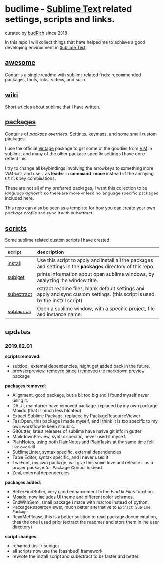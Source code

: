 # budlime - [Sublime Text] related settings, scripts and links.
curated by [budRich] since 2018  

In this repo i will collect things that have helped me to achieve a good developing environment in [Sublime Text].  

## [awesome]

Contains a single readme with sublime related finds: recommended packages, tools, links, videos, and such.

## [wiki]

Short articles about sublime that I have written.

## [packages]

Contains of *package overrides*. Settings, keymaps, and some small custom packages.

I use the official [Vintage] package to get some of the goodies from [VIM] in sublime, and many of the other package specific settings I have done reflect this.  

I try to change all keybindings involving the arrowkeys to something more *VIM-like*, and use <kbd>,</kbd> as **leader** in **command_mode** instead of the annoying <kbd>Ctrl</kbd><kbd>k</kbd> key combinations.

These are not all of my preferred packages, I want this collection to be *language agnostic* so there are more or less no language specific packages included here.

This repo can also be seen as a template for how you can create your own *package profile* and sync it with subextract.

## [scripts]  

Some sublime related custom scripts I have created.  

| script       | description
|:-------------|:---------------------------
| [install]    | Use this script to apply and install all the packages and settings in the **packages** directory of this repo.
| [sublget]    | prints information about open sublime windows, by analyzing the window title.
| [subextract] | extract readme files, blank default settings and apply and sync custom settings. (this script is used by the install script)
| [sublaunch]  | Open a sublime window, with a specific project, file and instance name.          |

## updates

### 2019.02.01

**scripts removed**:  
- subdox , external dependencies, might get added back in the future.
- browserpreview, removed since i removed the markdown preview package

**packages removed**:  
- Alignment, good package, but a bit too big and i found myself never using it.
- DA UI, maintainer have removed package. replaced by my own package Mondo (that is much less bloated)
- Extract Sublime Package, replaced by PackageResourceViewer
- FastOpen, this package i made myself, and i think it is too specific to my own workflow to keep it public.
- GitGutter, latest releases of sublime have native git info in gutter
- MarkdownPreview, syntax specific, never used it myself.
- PlainNotes, using both PlainNotes and PlainTasks at the same time felt like overkill
- SublimeLinter, syntax specific, external dependencies
- Table Editor, syntax specific, and i never used it
- TwoFont, my own package, will give this some love and release it as a proper package for Package Control instead.
- Zeal, external dependencies

**packages added**:  
- BetterFindBuffer, very good enhancement to the *Find In Files* function.
- Mondo, now includes UI theme and different color schemes.
- EndWithSemi, small package i made with macros instead of python.
- PackageResourceViewer, much better alternative to `Extract Sublime Package`
- ReadMePlease, this is a better solution to read package documentation, then the one i used prior (extract the readmes and store them in the user directory)

**script changes**  
- renamed tits -> sublget
- all scripts now use the [bashbud] framework
- rewrote the install script and subextract to be faster and better.

[GTFM]: https://github.com/budlabs/GTFM
[install]: https://github.com/budlabs/budlime/tree/master/install
[VIM]: https://www.vim.org/
[Vintage]: http://www.sublimetext.com/docs/3/vintage.html
[Sublime Text]: https://www.sublimetext.com/
[subextract]: https://github.com/budlabs/budlime/tree/master/src/subextract
[sublget]: https://github.com/budlabs/budlime/tree/master/src/sublget
[install]: https://github.com/budlabs/budlime/tree/master/src/install
[sublaunch]: https://github.com/budlabs/budlime/tree/master/src/sublaunch
[awesome]: https://github.com/budlabs/budlime/tree/master/awesome
[wiki]: https://github.com/budlabs/budlime/tree/master/wiki
[packages]: https://github.com/budlabs/budlime/tree/master/packages
[scripts]: https://github.com/budlabs/budlime/tree/master/scripts
[budRich]: https://budrich.github.io/


